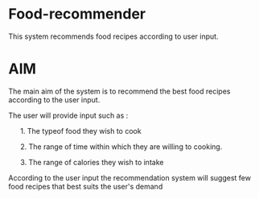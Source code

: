 # Food-recommender
This system recommends food recipes according to user input.
# AIM
<p>The main aim of the system is to recommend the best food recipes according to the user input.</p>
<p>The user will provide input such as : </p>
<ul>1. The typeof food they wish to cook</ul>
<ul>2. The range of time within which they are willing to cooking.</ul>
<ul>3. The range of calories they wish to intake</ul>
<p>According to the user input the recommendation system will suggest
few food recipes that best suits the user's demand</p>
